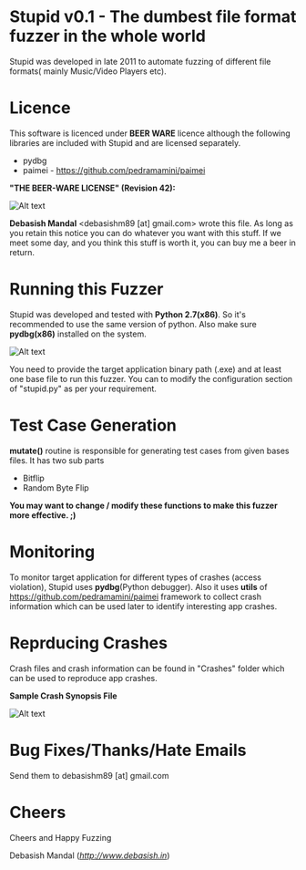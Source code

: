 Stupid v0.1 - The dumbest file format fuzzer in the whole world
===============================================================

Stupid was developed in late 2011 to automate fuzzing of different file formats( mainly Music/Video Players etc).

Licence
=======
This software is licenced under **BEER WARE** licence although the following libraries are included with Stupid and are licensed separately.

- pydbg
- paimei - https://github.com/pedramamini/paimei


**"THE BEER-WARE LICENSE" (Revision 42):**


![Alt text](http://upload.wikimedia.org/wikipedia/commons/thumb/d/d5/BeerWare_Logo.svg/170px-BeerWare_Logo.svg.png)


**Debasish Mandal** <debasishm89 [at] gmail.com> wrote this file. As long as you retain this notice you can do whatever you want with this stuff. If we meet some day, and you think this stuff is worth it, you can buy me a beer in return.


Running this Fuzzer
===================
Stupid was developed and tested with **Python 2.7(x86)**. So it's recommended to use the same version of python. Also make sure **pydbg(x86)** installed on the system. 

![Alt text](http://1.bp.blogspot.com/-pP0pSl5dTp4/U7fY1275h2I/AAAAAAAAA3Q/pi00kVZCR0I/s1600/1.png)


You need to provide the target application binary path (.exe) and at least one base file to run this fuzzer. You can to modify the configuration section of "stupid.py" as per your requirement.

Test Case Generation
====================
**mutate()** routine is responsible for generating test cases from given bases files. It has two sub parts

- Bitflip 
- Random Byte Flip

**You may want to change / modify these functions to make this fuzzer more effective. ;)**

Monitoring
==========
To monitor target application for different types of crashes (access violation), Stupid uses **pydbg**(Python debugger). Also it uses **utils** of https://github.com/pedramamini/paimei framework to collect crash information which can be used later to identify interesting app crashes.

Reprducing Crashes
==================
Crash files and crash information can be found in "Crashes" folder which can be used to reproduce app crashes.

**Sample Crash Synopsis File**

![Alt text](http://1.bp.blogspot.com/-gytAL33g-aI/U7gYR5unVVI/AAAAAAAAA3g/4cem3roDNnI/s1600/1.png)

Bug Fixes/Thanks/Hate Emails
============================
Send them to debasishm89 [at] gmail.com


Cheers
======

Cheers and Happy Fuzzing

Debasish Mandal (*http://www.debasish.in*)

